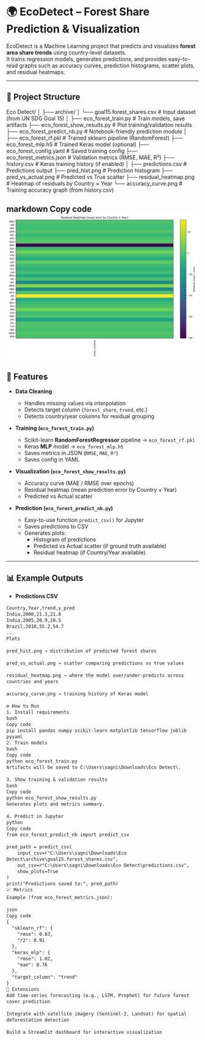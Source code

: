 # 🌍 EcoDetect – Forest Share Prediction & Visualization

EcoDetect is a Machine Learning project that predicts and visualizes **forest area share trends** using country-level datasets.  
It trains regression models, generates predictions, and provides easy-to-read graphs such as accuracy curves, prediction histograms, scatter plots, and residual heatmaps.

---

## 📂 Project Structure

Eco Detect/
│
├── archive/
│ └── goal15.forest_shares.csv # Input dataset (from UN SDG Goal 15)
│
├── eco_forest_train.py # Train models, save artifacts
├── eco_forest_show_results.py # Plot training/validation results
├── eco_forest_predict_nb.py # Notebook-friendly prediction module
│
├── eco_forest_rf.pkl # Trained sklearn pipeline (RandomForest)
├── eco_forest_mlp.h5 # Trained Keras model (optional)
├── eco_forest_config.yaml # Saved training config
├── eco_forest_metrics.json # Validation metrics (RMSE, MAE, R²)
├── history.csv # Keras training history (if enabled)
│
├── predictions.csv # Predictions output
├── pred_hist.png # Prediction histogram
├── pred_vs_actual.png # Predicted vs True scatter
├── residual_heatmap.png # Heatmap of residuals by Country × Year
└── accuracy_curve.png # Training accuracy graph (from history.csv)

markdown
Copy code
![Confusion Matrix Heatmap](residual_heatmap.png)
---

## 🚀 Features

- **Data Cleaning**
  - Handles missing values via interpolation
  - Detects target column (`forest_share`, `trend`, etc.)
  - Detects country/year columns for residual grouping

- **Training (`eco_forest_train.py`)**
  - Scikit-learn **RandomForestRegressor** pipeline → `eco_forest_rf.pkl`
  - Keras **MLP** model → `eco_forest_mlp.h5`
  - Saves metrics in JSON (`RMSE`, `MAE`, `R²`)
  - Saves config in YAML

- **Visualization (`eco_forest_show_results.py`)**
  - Accuracy curve (MAE / RMSE over epochs)
  - Residual heatmap (mean prediction error by Country × Year)
  - Predicted vs Actual scatter

- **Prediction (`eco_forest_predict_nb.py`)**
  - Easy-to-use function `predict_csv()` for Jupyter
  - Saves predictions to CSV
  - Generates plots:
    - Histogram of predictions
    - Predicted vs Actual scatter (if ground truth available)
    - Residual heatmap (if Country/Year available)

---

## 📊 Example Outputs

- **Predictions CSV**
```csv
Country,Year,trend,y_pred
India,2000,21.3,21.8
India,2005,20.9,20.5
Brazil,2010,55.2,54.7
...
Plots

pred_hist.png → distribution of predicted forest shares

pred_vs_actual.png → scatter comparing predictions vs true values

residual_heatmap.png → where the model over/under-predicts across countries and years

accuracy_curve.png → training history of Keras model

⚙️ How to Run
1. Install requirements
bash
Copy code
pip install pandas numpy scikit-learn matplotlib tensorflow joblib pyyaml
2. Train models
bash
Copy code
python eco_forest_train.py
Artifacts will be saved to C:\Users\sagni\Downloads\Eco Detect\.

3. Show training & validation results
bash
Copy code
python eco_forest_show_results.py
Generates plots and metrics summary.

4. Predict in Jupyter
python
Copy code
from eco_forest_predict_nb import predict_csv

pred_path = predict_csv(
    input_csv=r"C:\Users\sagni\Downloads\Eco Detect\archive\goal15.forest_shares.csv",
    out_csv=r"C:\Users\sagni\Downloads\Eco Detect\predictions.csv",
    show_plots=True
)
print("Predictions saved to:", pred_path)
📈 Metrics
Example (from eco_forest_metrics.json):

json
Copy code
{
  "sklearn_rf": {
    "rmse": 0.83,
    "r2": 0.91
  },
  "keras_mlp": {
    "rmse": 1.02,
    "mae": 0.76
  },
  "target_column": "trend"
}
🌟 Extensions
Add time-series forecasting (e.g., LSTM, Prophet) for future forest cover prediction

Integrate with satellite imagery (Sentinel-2, Landsat) for spatial deforestation detection

Build a Streamlit dashboard for interactive visualization
